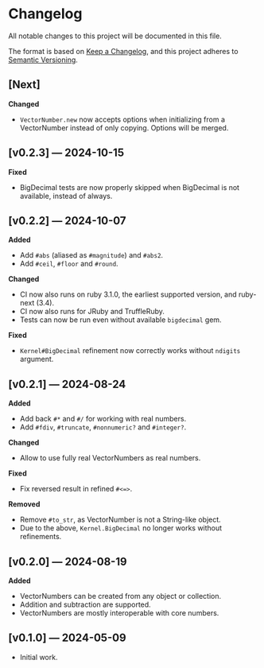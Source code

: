 # Changelog

All notable changes to this project will be documented in this file.

The format is based on [Keep a Changelog](https://keepachangelog.com/en/1.1.0/),
and this project adheres to [Semantic Versioning](https://semver.org/spec/v2.0.0.html).

## [Next]
**Changed**
- `VectorNumber.new` now accepts options when initializing from a VectorNumber
   instead of only copying. Options will be merged.

## [v0.2.3] — 2024-10-15
**Fixed**
- BigDecimal tests are now properly skipped when BigDecimal is not available, instead of always.

## [v0.2.2] — 2024-10-07
**Added**
- Add `#abs` (aliased as `#magnitude`) and `#abs2`.
- Add `#ceil`, `#floor` and `#round`.

**Changed**
- CI now also runs on ruby 3.1.0, the earliest supported version, and ruby-next (3.4).
- CI now also runs for JRuby and TruffleRuby.
- Tests can now be run even without available `bigdecimal` gem.

**Fixed**
- `Kernel#BigDecimal` refinement now correctly works without `ndigits` argument.

## [v0.2.1] — 2024-08-24
**Added**
- Add back `#*` and `#/` for working with real numbers.
- Add `#fdiv`, `#truncate`, `#nonnumeric?` and `#integer?`.

**Changed**
- Allow to use fully real VectorNumbers as real numbers.

**Fixed**
- Fix reversed result in refined `#<=>`.

**Removed**
- Remove `#to_str`, as VectorNumber is not a String-like object.
- Due to the above, `Kernel.BigDecimal` no longer works without refinements.

## [v0.2.0] — 2024-08-19
**Added**
- VectorNumbers can be created from any object or collection.
- Addition and subtraction are supported.
- VectorNumbers are mostly interoperable with core numbers.

## [v0.1.0] — 2024-05-09
- Initial work.
